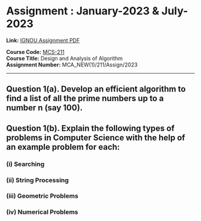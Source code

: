 # Assignment : January-2023 & July-2023
**Link:** [IGNOU Assignment PDF](https://webservices.ignou.ac.in/assignments/Master-Degree/MCA_NEW/2023/mca_new%201st%20semester%20assignment%20(january%202023)%20(1).pdf)

**Course Code:** [MCS-211](https://egyankosh.ac.in/handle/123456789/73651)  
**Course Title:** Design and Analysis of Algorithm  
**Assignment Number:** MCA_NEW(1)/211/Assign/2023

---

## Question 1(a). Develop an efficient algorithm to find a list of all the prime numbers up to a number n (say 100).

## Question 1(b). Explain the following types of problems in Computer Science with the help of an example problem for each:
### (i) Searching
### (ii) String Processing
### (iii) Geometric Problems
### (iv) Numerical Problems




